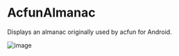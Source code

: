 AcfunAlmanac
============

Displays an almanac originally used by acfun for Android.


![image](https://raw.github.com/xuyangbill/AcfunAlmanac/master/screenshot/screenshot_20140103141408.png)
